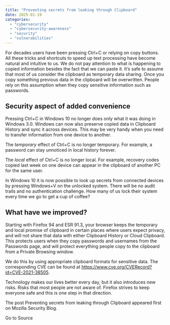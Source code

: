 ```yaml
---
title: "Preventing secrets from leaking through Clipboard"
date: 2025-01-19
categories: 
  - "cybersecurity"
  - "cybersecurity-awareness"
  - "security"
  - "vulnerabilities"
---
```


For decades users have been pressing Ctrl+C or relying on copy buttons. All these tricks and shortcuts to speed up text processing have become natural and intuitive to us. We do not pay attention to what is happening to copied information besides the fact that we can paste it. It’s safe to assume that most of us consider the clipboard as temporary data sharing. Once you copy something previous data in the clipboard will be overwritten. People rely on this assumption when they copy sensitive information such as passwords.

## Security aspect of added convenience

Pressing Ctrl+C in Windows 10 no longer does only what it was doing in Windows 3.0. Windows can now also preserve copied data in Clipboard History and sync it across devices. This may be very handy when you need to transfer information from one device to another.

The _temporary_ effect of Ctrl+C is no longer temporary. For example, a password can stay unnoticed in local history forever.

The _local_ effect of Ctrl+C is no longer local. For example, recovery codes copied last week on one device can appear in the clipboard of another PC for the same user.

In Windows 10 it is now possible to look up secrets from connected devices by pressing Windows+V on the unlocked system. There will be no audit trails and no authentication challenge. How many of us lock their system every time we go to get a cup of coffee?

## What have we improved?

Starting with Firefox 94 and ESR 91.3, your browser keeps the temporary and local promise of clipboard in certain places where users expect privacy, and will not share that data with either Clipboard History or Cloud Clipboard. This protects users when they copy passwords and usernames from the Passwords page, and will protect everything people copy to the clipboard from a Private Browsing window.

We do this by using appropriate clipboard formats for sensitive data. The corresponding CVE can be found at https://www.cve.org/CVERecord?id=CVE-2021-38505.

Technology makes our lives better every day, but it also introduces new risks. Risks that most people are not aware of. Firefox strives to keep everyone safe and this is one step in that direction.

The post Preventing secrets from leaking through Clipboard appeared first on Mozilla Security Blog.

Go to Source
